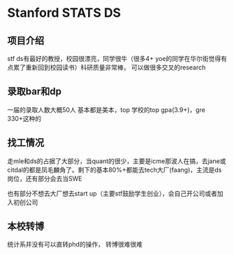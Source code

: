 # Stanford STATS DS

## 项目介绍
stf ds有最好的教授，校园很漂亮，同学很牛（很多4+ yoe的同学在华尔街觉得有点累了重新回到校园读书）科研质量非常棒，
可以做很多交叉的research

## 录取bar和dp
一届的录取人数大概50人
基本都是美本，top 学校的top gpa(3.9+)，gre 330+这种的

## 找工情况
走mle和ds的占据了大部分，当quant的很少，主要是icme那波人在搞，去jane或citdal的都是凤毛麟角了。剩下的基本80%+都能去tech大厂(faang)，主流是ds岗位，还有部分会去当SWE

也有部分不想去大厂想去start up（主要stf鼓励学生创业），会自己开公司或者加入初创公司


## 本校转博

统计系并没有可以直转phd的操作， 转博很难很难
